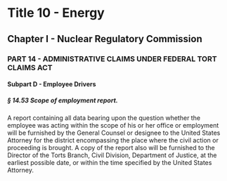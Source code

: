 
# Title 10 - Energy
## Chapter I - Nuclear Regulatory Commission
### PART 14 - ADMINISTRATIVE CLAIMS UNDER FEDERAL TORT CLAIMS ACT
#### Subpart D - Employee Drivers
##### § 14.53 Scope of employment report.

A report containing all data bearing upon the question whether the employee was acting within the scope of his or her office or employment will be furnished by the General Counsel or designee to the United States Attorney for the district encompassing the place where the civil action or proceeding is brought. A copy of the report also will be furnished to the Director of the Torts Branch, Civil Division, Department of Justice, at the earliest possible date, or within the time specified by the United States Attorney.
